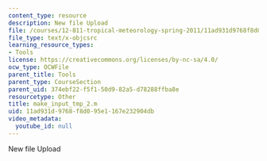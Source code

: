 ```yaml
---
content_type: resource
description: New file Upload
file: /courses/12-811-tropical-meteorology-spring-2011/11ad931d9768f8d095e1167e232904db_make_input_tmp_2.m
file_type: text/x-objcsrc
learning_resource_types:
- Tools
license: https://creativecommons.org/licenses/by-nc-sa/4.0/
ocw_type: OCWFile
parent_title: Tools
parent_type: CourseSection
parent_uid: 374ebf22-f5f1-50d9-82a5-d78288ffba8e
resourcetype: Other
title: make_input_tmp_2.m
uid: 11ad931d-9768-f8d0-95e1-167e232904db
video_metadata:
  youtube_id: null
---
```

New file Upload